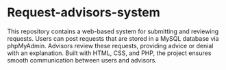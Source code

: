 # Request-advisors-system
This repository contains a web-based system for submitting and reviewing requests. Users can post requests that are stored in a MySQL database via phpMyAdmin. Advisors review these requests, providing advice or denial with an explanation. Built with HTML, CSS, and PHP, the project ensures smooth communication between users and advisors.
